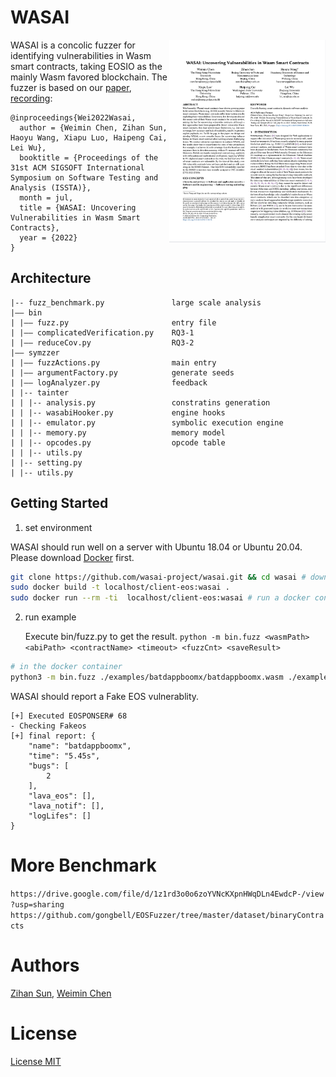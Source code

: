 # WASAI

<a href="https://conf.researchr.org/details/issta-2022/issta-2022-technical-papers/8/WASAI-Uncovering-Vulnerabilities-in-Wasm-Smart-Contracts"> <img align="right" width="250"  src="paper.png"> </a>

WASAI is a concolic fuzzer for identifying vulnerabilities in Wasm smart contracts, taking EOSIO as the mainly Wasm favored blockchain. The fuzzer is based on our [paper](https://conf.researchr.org/details/issta-2022/issta-2022-technical-papers/8/WASAI-Uncovering-Vulnerabilities-in-Wasm-Smart-Contracts), [recording](TBD):

```
@inproceedings{Wei2022Wasai,
  author = {Weimin Chen, Zihan Sun, Haoyu Wang, Xiapu Luo, Haipeng Cai, Lei Wu},
  booktitle = {Proceedings of the 31st ACM SIGSOFT International Symposium on Software Testing and Analysis (ISSTA)},
  month = jul,
  title = {WASAI: Uncovering Vulnerabilities in Wasm Smart Contracts},
  year = {2022}
}
```

## Architecture

```
|-- fuzz_benchmark.py               large scale analysis 
|—— bin                          
| |—— fuzz.py                       entry file
| |—— complicatedVerification.py    RQ3-1
| |—— reduceCov.py                  RQ3-2
|—— symzzer         
| |—— fuzzActions.py                main entry
| |—— argumentFactory.py            generate seeds
| |—— logAnalyzer.py                feedback
| |-- tainter
| | |-- analysis.py                 constratins generation
| | |-- wasabiHooker.py             engine hooks
| | |-- emulator.py                 symbolic execution engine
| | |-- memory.py                   memory model
| | |-- opcodes.py                  opcode table
| | |-- utils.py          
| |-- setting.py
| |-- utils.py
```
## Getting Started

1.   set environment

WASAI should run well on a server with Ubuntu 18.04 or Ubuntu 20.04.
Please download [Docker](https://docs.docker.com/get-docker/) first.
```bash
git clone https://github.com/wasai-project/wasai.git && cd wasai # download the code
sudo docker build -t localhost/client-eos:wasai .
sudo docker run --rm -ti  localhost/client-eos:wasai # run a docker container
```

2. run example

   Execute bin/fuzz.py to get the result. `python -m bin.fuzz <wasmPath> <abiPath> <contractName> <timeout> <fuzzCnt> <saveResult>`

```bash
# in the docker container 
python3 -m bin.fuzz ./examples/batdappboomx/batdappboomx.wasm ./examples/batdappboomx/batdappboomx.abi batdappboomx 300 300  ./rt/ --detect_vuls 020000
```

WASAI should report a Fake EOS vulnerablity.

```
[+] Executed EOSPONSER# 68
- Checking Fakeos
[+] final report: {
    "name": "batdappboomx",
    "time": "5.45s",
    "bugs": [
        2
    ],
    "lava_eos": [],
    "lava_notif": [],
    "logLifes": []
}
```
# More Benchmark

`https://drive.google.com/file/d/1z1rd3o0o6zoYVNcKXpnHWqDLn4EwdcP-/view?usp=sharing`
`https://github.com/gongbell/EOSFuzzer/tree/master/dataset/binaryContracts`

# Authors

[Zihan Sun](https://github.com/Al0ha0e), [Weimin Chen](https://github.com/Kenun99)

# License

[License MIT](LICENSE)

